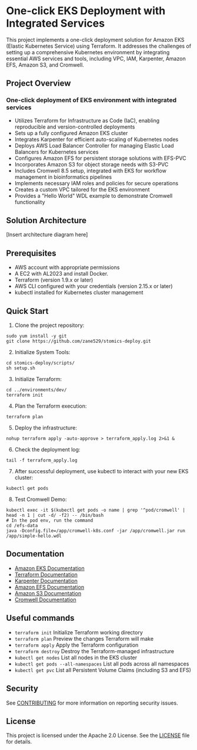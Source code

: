 # One-click EKS Deployment with Integrated Services

This project implements a one-click deployment solution for Amazon EKS (Elastic Kubernetes Service) using Terraform. It addresses the challenges of setting up a comprehensive Kubernetes environment by integrating essential AWS services and tools, including VPC, IAM, Karpenter, Amazon EFS, Amazon S3, and Cromwell.

## Project Overview
### One-click deployment of EKS environment with integrated services
- Utilizes Terraform for Infrastructure as Code (IaC), enabling reproducible and version-controlled deployments
- Sets up a fully configured Amazon EKS cluster
- Integrates Karpenter for efficient auto-scaling of Kubernetes nodes
- Deploys AWS Load Balancer Controller for managing Elastic Load Balancers for Kubernetes services
- Configures Amazon EFS for persistent storage solutions with EFS-PVC
- Incorporates Amazon S3 for object storage needs with S3-PVC
- Includes Cromwell 8.5 setup, integrated with EKS for workflow management in bioinformatics pipelines
- Implements necessary IAM roles and policies for secure operations
- Creates a custom VPC tailored for the EKS environment
- Provides a "Hello World" WDL example to demonstrate Cromwell functionality

## Solution Architecture

[Insert architecture diagram here]

## Prerequisites

- AWS account with appropriate permissions
- A EC2 with AL2023 and install Docker.
- Terraform (version 1.9.x or later)
- AWS CLI configured with your credentials (version 2.15.x or later)
- kubectl installed for Kubernetes cluster management

## Quick Start

1. Clone the project repository:

```
sudo yum install -y git
git clone https://github.com/zane529/stomics-deploy.git

```

2. Initialize System Tools:
```
cd stomics-deploy/scripts/
sh setup.sh
```

3. Initialize Terraform:

```
cd ../environments/dev/
terraform init
```

4. Plan the Terraform execution:

```
terraform plan
```

5. Deploy the infrastructure:

```
nohup terraform apply -auto-approve > terraform_apply.log 2>&1 &
```

6. Check the deployment log:
```
tail -f terraform_apply.log
```

7. After successful deployment, use kubectl to interact with your new EKS cluster:

```
kubectl get pods
```

8. Test Cromwell Demo:

```
kubectl exec -it $(kubectl get pods -o name | grep '^pod/cromwell' | head -n 1 | cut -d/ -f2) -- /bin/bash
# In the pod env, run the command
cd /efs-data
java -Dconfig.file=/app/cromwell-k8s.conf -jar /app/cromwell.jar run /app/simple-hello.wdl
```

## Documentation
* [Amazon EKS Documentation](https://docs.aws.amazon.com/eks/latest/userguide/what-is-eks.html)
* [Terraform Documentation](https://www.terraform.io/docs)
* [Karpenter Documentation](https://karpenter.sh/docs/)
* [Amazon EFS Documentation](https://docs.aws.amazon.com/efs/latest/ug/whatisefs.html)
* [Amazon S3 Documentation](https://docs.aws.amazon.com/AmazonS3/latest/userguide/Welcome.html)
* [Cromwell Documentation](https://cromwell.readthedocs.io/en/stable/)

## Useful commands

* `terraform init`          Initialize Terraform working directory
* `terraform plan`          Preview the changes Terraform will make
* `terraform apply`         Apply the Terraform configuration
* `terraform destroy`       Destroy the Terraform-managed infrastructure
* `kubectl get nodes`       List all nodes in the EKS cluster
* `kubectl get pods --all-namespaces`  List all pods across all namespaces
* `kubectl get pvc`         List all Persistent Volume Claims (including S3 and EFS)

## Security

See [CONTRIBUTING](CONTRIBUTING.md#security-issue-notifications) for more information on reporting security issues.

## License

This project is licensed under the Apache 2.0 License. See the [LICENSE](LICENSE) file for details.